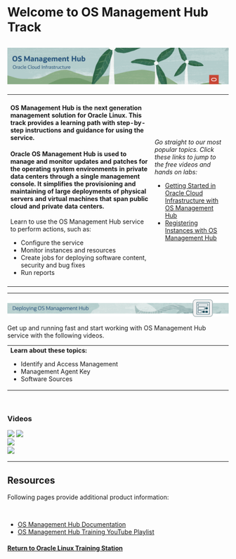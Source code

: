 
# Welcome to OS Management Hub Track

![](../common/images/osmh-page-header-1200x200.png)
---
   
<table width="1200">
<colgroup>
   <col width="900">
   <col width="300">
</colgroup>
   <tr>   
      <td>
	 <h4><b>OS Management Hub is the next generation management solution for Oracle Linux. This track provides a learning path with step-by-step instructions and guidance for using the service.</b></h4>
	 <h4><b>Oracle OS Management Hub is used to manage and monitor updates and patches for the operating system environments in private data centers through a single management console. It simplifies the provisioning and maintaining of large deployments of physical servers and virtual machines that span public cloud and private data centers.</b></h4>
	 <p>Learn to use the OS Management Hub service to perform actions, such as:
	 <ul>
            <li>Configure the service</li>
			<li>Monitor instances and resources</li>
			<li>Create jobs for deploying software content, security and bug fixes</li>
			<li>Run reports</li>
         </ul>
      </td>
      <td rowspan="2"><p><i>Go straight to our most popular topics. Click these links to jump to the free videos and hands on labs:</i></p>
         <ul>
            <li><a href="#osmh-deploy">Getting Started in Oracle Cloud Infrastructure with OS Management Hub</a></li>
			<li><a href="#osmh-deploy">Registering Instances with OS Management Hub</a></li>
         </ul>
      </td>
   </tr>
   <tr>   
      <td>
	  </td>
   </tr>
</table>    
   
---
   
<p><img id="osmh-deploy" src="../common/images/osmh-deploy-header.png"></p>

Get up and running fast and start working with OS Management Hub service with the following videos.

<table width="1200">
<colgroup>
   <col width="600">
   <col width="600">
</colgroup>
      <tr>   
         <td valign="top"><b>Learn about these topics:</b>
            <ul>
               <li>Identify and Access Management</li>
               <li>Management Agent Key</li>
               <li>Software Sources</li>
            </ul>
         </td>
     </tr>
</table>  
<br>
   
### Videos

[![](../common/images/xx-osmh-overview.png)]([https://youtu.be/xxxxxxxxxxx](https://youtu.be/zBDX5VmurZM))  
[![](../common/images/xx-gettingstarted.png)](https://youtu.be/xxxxxxxxxxx)   
[![](../common/images/xx-registerstation.png)](https://youtu.be/xxxxxxxxxxx)  
[![](../common/images/xx-registerinstance.png)](https://youtu.be/xxxxxxxxxxx)  

---
   
<h2>Resources</h2>
<p>Following pages provide additional product information:</p>
<br>
   
- [OS Management Hub Documentation](https://docs.oracle.com/iaas/osmh/doc/home.htm)
- [OS Management Hub Training YouTube Playlist](https://www.youtube.com/playlist?list=PLKCk3OyNwIzvL2cIZri305uCRIo1TmMZW)


#### [Return to Oracle Linux Training Station](../README.md)

